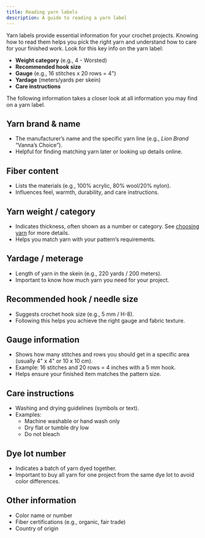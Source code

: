 ```yaml
---
title: Reading yarn labels
description: A guide to reading a yarn label
---
```

Yarn labels provide essential information for your crochet projects. Knowing how to read them helps you pick the right yarn and understand how to care for your finished work. Look for this key info on the yarn label:

- **Weight category** (e.g., 4 - Worsted)
- **Recommended hook size**
- **Gauge** (e.g., 16 stitches x 20 rows = 4")
- **Yardage** (meters/yards per skein)
- **Care instructions**

The following information takes a closer look at all information you may find on a yarn label.

## Yarn brand & name

- The manufacturer’s name and the specific yarn line (e.g., *Lion Brand* “Vanna’s Choice”).
- Helpful for finding matching yarn later or looking up details online.

## Fiber content

- Lists the materials (e.g., 100% acrylic, 80% wool/20% nylon).
- Influences feel, warmth, durability, and care instructions.

## Yarn weight / category

- Indicates thickness, often shown as a number or category. See [choosing yarn](choosing-yarn.md) for more details.
- Helps you match yarn with your pattern’s requirements.

## Yardage / meterage

- Length of yarn in the skein (e.g., 220 yards / 200 meters).
- Important to know how much yarn you need for your project.

## Recommended hook / needle size

- Suggests crochet hook size (e.g., 5 mm / H-8).
- Following this helps you achieve the right gauge and fabric texture.


## Gauge information

- Shows how many stitches and rows you should get in a specific area (usually 4" x 4" or 10 x 10 cm).
- Example: 16 stitches and 20 rows = 4 inches with a 5 mm hook.
- Helps ensure your finished item matches the pattern size.

## Care instructions

- Washing and drying guidelines (symbols or text).
- Examples:
  - Machine washable or hand wash only
  - Dry flat or tumble dry low
  - Do not bleach

## Dye lot number

- Indicates a batch of yarn dyed together.
- Important to buy all yarn for one project from the same dye lot to avoid color differences.

## Other information

- Color name or number
- Fiber certifications (e.g., organic, fair trade)
- Country of origin